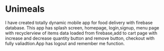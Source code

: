# Unimeals
I have created totally dynamic mobile app for food delivery with firebase database. This app has splash screen, homepage, login,signup, menu page  with recyclerview of items data loaded from firebase,add to cart page with increase and decrease quantity button and remove button, checkout with fully valiadtion.App has logout and remember me function.
